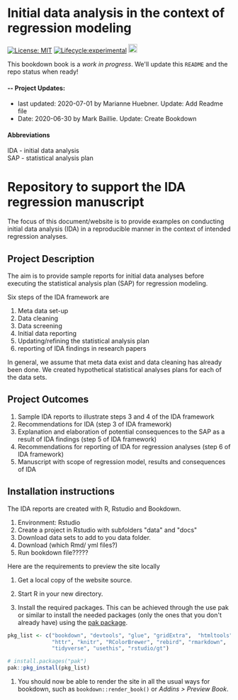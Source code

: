 # Initial data analysis in the context of regression modeling

<!-- badges: start -->
[![License: MIT](https://img.shields.io/badge/License-MIT-yellow.svg)](https://opensource.org/licenses/MIT)
[![Lifecycle:experimental](https://img.shields.io/badge/lifecycle-maturing-green.svg)](https://www.tidyverse.org/lifecycle/#maturing)
<a alt = "Project Status: WIP – Initial development is in progress, but there has not yet been a stable, usable release suitable for the public." href="http://www.repostatus.org/#wip"><img src="http://www.repostatus.org/badges/latest/wip.svg" height = 20 /></a>
<!-- badges: end -->

This bookdown book is a *work in progress*. We'll update this `README` and the repo status when ready! 

#### -- Project Updates: 

* last updated: 2020-07-01 by Marianne Huebner. Update: Add Readme file
* Date: 2020-06-30 by Mark Baillie. Update: Create Bookdown

#### Abbreviations
IDA - initial data analysis </br>
SAP - statistical analysis plan


# Repository to support the IDA regression manuscript 
The focus of this document/website is to provide examples on conducting initial data analysis (IDA) in a reproducible manner in the context of intended regression analyses.


## Project Description

The aim is to provide sample reports for initial data analyses before executing the statistical analysis plan (SAP) for regression modeling.

Six steps of the IDA framework are

1. Meta data set-up
2. Data cleaning
3. Data screening
4. Initial data reporting
5. Updating/refining the statistical analysis plan
6. reporting of IDA findings in research papers

In general, we assume that meta data exist and data cleaning has already been done. We created hypothetical statistical analyses plans for each of the data sets. 
 
## Project Outcomes
 
1. Sample IDA reports to illustrate steps 3 and 4 of the IDA framework
2. Recommendations for IDA (step 3 of IDA framework) 
2. Explanation and elaboration of potential consequences to the SAP as a result of IDA findings (step 5 of IDA framework)
3. Recommendations for reporting of IDA for regression analyses (step 6 of IDA framework)
4. Manuscript with scope of regression model, results and consequences of IDA 

 
## Installation instructions

The IDA reports are created with R, Rstudio and Bookdown. 

1. Environment: Rstudio
2. Create a project in Rstudio with subfolders "data" and "docs"
3. Download data sets to add to you data folder.
4. Download (which Rmd/ yml files?)
5. Run bookdown file?????

Here are the requirements to preview the site locally 

1. Get a local copy of the website source.
   
1. Start R in your new directory. 
   
1. Install the required packages. This can be achieved through the use pak or similar to install the needed packages (only the ones that you don't already have) using the [pak package](https://pak.r-lib.org/index.html).

```r
pkg_list <- c("bookdown", "devtools", "glue", "gridExtra",  "htmltools",
              "httr", "knitr", "RColorBrewer", "rebird", "rmarkdown",
              "tidyverse", "usethis", "rstudio/gt")

# install.packages("pak")
pak::pkg_install(pkg_list)
```

1. You should now be able to render the site in all the usual ways for bookdown, such as `bookdown::render_book()` or *Addins > Preview Book*.

<!--TODO: Change pkg_list to not be static>

Note: the package list above is currently static, so consider that it may not be up to date.


## Structure  


* main - General files
    * Statistical analysis plan (SAP) for three data sets  ("_bacteremia", "_crash2", "_nhanes")
    * univariate Rmarkdown ("univar_Rmd")
    * multivariate Rmarkdown files ("multivar_.Rmd")
    * bookdown file ("bookdown.yml")
    
* data - Repository for example data sets and their data dictionaries *(add data sets to Open Science Framework?)*
    * Bacteremia
    * Crash2  [Data sets from Vanderbilt University](http://biostat.mc.vanderbilt.edu/wiki/Main/DataSets) 
    * NHANES
    
* docs - IDA reports
    * html outputs of IDA
    * references
    
* R - R functions for data visualization

## References

Huebner M, le Cessie S, Schmidt CO, Vach W . A contemporary conceptual framework for initial data analysis. Observational Studies 2018; 4: 171-192. [Link](https://obsstudies.org/contemporary-conceptual-framework-initial-data-analysis/)

Huebner M, Vach W, le Cessie S, Schmidt C, Lusa L. Hidden Analyses: a review of reporting practice and recommendations for more transparent reporting of initial data analyses. BMC Med Res Meth 2020; 20:61 [Link](https://bmcmedresmethodol.biomedcentral.com/track/pdf/10.1186/s12874-020-00942-y)


## Funding

None. </br>
Contributors are from the [STRATOS Initiative](https://stratos-initiative.org).

-TG2: Selection of variables and functional forms in multivariable analyses.</br>
-[TG3](https://www.stratosida.org): Initial data analysis

## Authors

Mark Baillie </br>
Novartis, </br>
Email: mark.baillie@novartis.com


Georg Heinze </br>
Medical University, Vienna, Austria</br>
Email: georg.heinze@meduniwien.ac.at

Marianne Huebner </br>
Department of Statistics and Probability, Michigan State University, East Lansing, MI, USA</br>
Email: huebner@msu.edu


